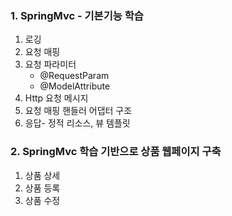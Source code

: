### 1. SpringMvc - 기본기능 학습
1. 로깅
2. 요청 매핑
3. 요청 파라미터 
    - @RequestParam
    - @ModelAttribute
4. Http 요청 메시지
5. 요청 매핑 핸들러 어댑터 구조
6. 응답- 정적 리소스, 뷰 템플릿

### 2. SpringMvc 학습 기반으로 상품 웹페이지 구축
1. 상품 상세
2. 상품 등록
3. 상품 수정
